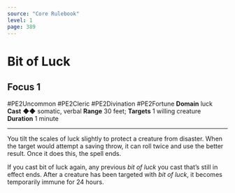 ```yaml
---
source: "Core Rulebook"
level: 1
page: 389
---
```


# Bit of Luck
## Focus 1
#PE2Uncommon #PE2Cleric #PE2Divination #PE2Fortune 
**Domain** luck
**Cast** ◆◆ somatic, verbal
**Range** 30 feet; **Targets** 1 willing creature
**Duration** 1 minute

-----
You tilt the scales of luck slightly to protect a creature from disaster. When the target would attempt a saving throw, it can roll twice and use the better result. Once it does this, the spell ends.

If you cast bit of luck again, any previous *bit of luck* you cast that’s still in effect ends. After a creature has been targeted with *bit of luck*, it becomes temporarily immune for 24 hours.